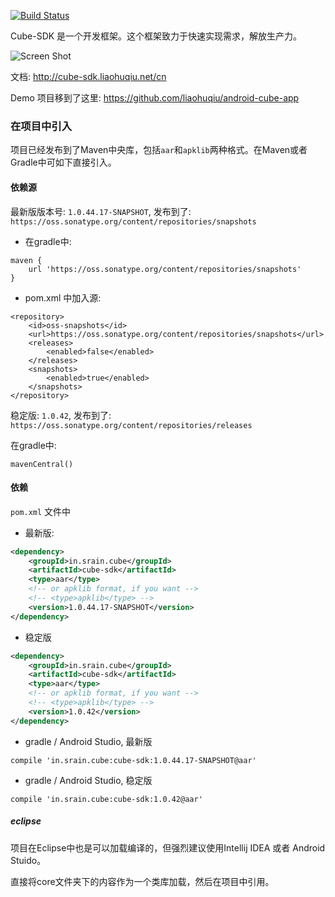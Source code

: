 [![Build Status](https://travis-ci.org/etao-open-source/cube-sdk.svg?branch=dev)](https://travis-ci.org/etao-open-source/cube-sdk)

Cube-SDK 是一个开发框架。这个框架致力于快速实现需求，解放生产力。

![Screen Shot](https://raw.githubusercontent.com/etao-open-source/cube-sdk/dev/screen-shot.png)

文档: http://cube-sdk.liaohuqiu.net/cn

Demo 项目移到了这里: https://github.com/liaohuqiu/android-cube-app

### 在项目中引入

项目已经发布到了Maven中央库，包括`aar`和`apklib`两种格式。在Maven或者Gradle中可如下直接引入。

#### 依赖源

最新版版本号: `1.0.44.17-SNAPSHOT`, 发布到了: `https://oss.sonatype.org/content/repositories/snapshots`

*   在gradle中:

```
maven {
    url 'https://oss.sonatype.org/content/repositories/snapshots'
}
```

*   pom.xml 中加入源:

```
<repository>
    <id>oss-snapshots</id>
    <url>https://oss.sonatype.org/content/repositories/snapshots</url>
    <releases>
        <enabled>false</enabled>
    </releases>
    <snapshots>
        <enabled>true</enabled>
    </snapshots>
</repository>
```

稳定版: `1.0.42`, 发布到了: `https://oss.sonatype.org/content/repositories/releases`

在gradle中:

```
mavenCentral()
```


#### 依赖

`pom.xml` 文件中

*   最新版:

```xml
<dependency>
    <groupId>in.srain.cube</groupId>
    <artifactId>cube-sdk</artifactId>
    <type>aar</type>
    <!-- or apklib format, if you want -->
    <!-- <type>apklib</type> -->
    <version>1.0.44.17-SNAPSHOT</version>
</dependency>
```

*   稳定版

```xml
<dependency>
    <groupId>in.srain.cube</groupId>
    <artifactId>cube-sdk</artifactId>
    <type>aar</type>
    <!-- or apklib format, if you want -->
    <!-- <type>apklib</type> -->
    <version>1.0.42</version>
</dependency>
```

*   gradle / Android Studio, 最新版

```
compile 'in.srain.cube:cube-sdk:1.0.44.17-SNAPSHOT@aar'
```

*   gradle / Android Studio, 稳定版

```
compile 'in.srain.cube:cube-sdk:1.0.42@aar'
```

##### eclipse

项目在Eclipse中也是可以加载编译的，但强烈建议使用Intellij IDEA 或者 Android Stuido。

直接将core文件夹下的内容作为一个类库加载，然后在项目中引用。
